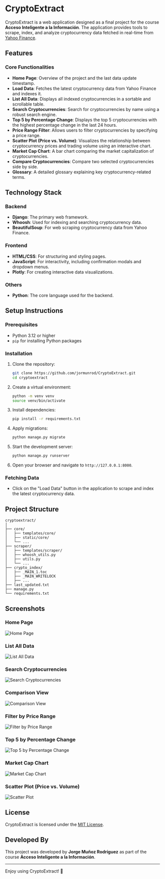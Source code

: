 # CryptoExtract

CryptoExtract is a web application designed as a final project for the course **Acceso Inteligente a la Información**. The application provides tools to scrape, index, and analyze cryptocurrency data fetched in real-time from [Yahoo Finance](https://finance.yahoo.com/markets/crypto/all/).

## Features

### Core Functionalities
- **Home Page**: Overview of the project and the last data update timestamp.
- **Load Data**: Fetches the latest cryptocurrency data from Yahoo Finance and indexes it.
- **List All Data**: Displays all indexed cryptocurrencies in a sortable and scrollable table.
- **Search Cryptocurrencies**: Search for cryptocurrencies by name using a robust search engine.
- **Top 5 by Percentage Change**: Displays the top 5 cryptocurrencies with the highest percentage change in the last 24 hours.
- **Price Range Filter**: Allows users to filter cryptocurrencies by specifying a price range.
- **Scatter Plot (Price vs. Volume)**: Visualizes the relationship between cryptocurrency prices and trading volume using an interactive chart.
- **Market Cap Chart**: A bar chart comparing the market capitalization of cryptocurrencies.
- **Compare Cryptocurrencies**: Compare two selected cryptocurrencies side by side.
- **Glossary**: A detailed glossary explaining key cryptocurrency-related terms.

## Technology Stack

### Backend
- **Django**: The primary web framework.
- **Whoosh**: Used for indexing and searching cryptocurrency data.
- **BeautifulSoup**: For web scraping cryptocurrency data from Yahoo Finance.

### Frontend
- **HTML/CSS**: For structuring and styling pages.
- **JavaScript**: For interactivity, including confirmation modals and dropdown menus.
- **Plotly**: For creating interactive data visualizations.

### Others
- **Python**: The core language used for the backend.

## Setup Instructions

### Prerequisites
- Python 3.12 or higher
- `pip` for installing Python packages

### Installation

1. Clone the repository:
   ```bash
   git clone https://github.com/jormunrod/CryptoExtract.git
   cd cryptoextract
   ```

2. Create a virtual environment:
   ```bash
   python -m venv venv
   source venv/bin/activate
   ```

3. Install dependencies:
   ```bash
   pip install -r requirements.txt
   ```

4. Apply migrations:
   ```bash
   python manage.py migrate
   ```

5. Start the development server:
   ```bash
   python manage.py runserver
   ```

6. Open your browser and navigate to `http://127.0.0.1:8000`.

### Fetching Data
- Click on the "Load Data" button in the application to scrape and index the latest cryptocurrency data.

## Project Structure

```
cryptoextract/
│
├── core/
│   ├── templates/core/
│   ├── static/core/
│   └── ...
├── scraper/
│   ├── templates/scraper/
│   ├── whoosh_utils.py
│   ├── utils.py
│   └── ...
├── crypto_index/
│   ├── _MAIN_1.toc
│   ├── _MAIN_WRITELOCK
│   ├── ...
├── last_updated.txt
├── manage.py
└── requirements.txt
```

## Screenshots

### Home Page
![Home Page](images/homepage.png)

### List All Data
![List All Data](images/list_all_data.png)

### Search Cryptocurrencies
![Search Cryptocurrencies](images/search.png)

### Comparison View
![Comparison View](images/comparison.png)

### Filter by Price Range
![Filter by Price Range](images/filter_by_price.png)

### Top 5 by Percentage Change
![Top 5 by Percentage Change](images/top_5.png)

### Market Cap Chart
![Market Cap Chart](images/market_cap_chart.png)

### Scatter Plot (Price vs. Volume)
![Scatter Plot](images/price_vs_volume.png)

## License

CryptoExtract is licensed under the [MIT License](https://opensource.org/licenses/MIT). 

## Developed By
This project was developed by **Jorge Muñoz Rodríguez** as part of the course **Acceso Inteligente a la Información**.

---

Enjoy using CryptoExtract! 🚀

